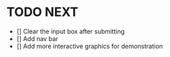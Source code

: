 # TODO NEXT
- [] Clear the input box after submitting
- [] Add nav bar 
- [] Add more interactive graphics for demonstration


